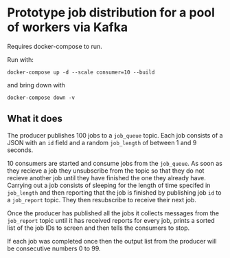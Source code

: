 # Prototype job distribution for a pool of workers via Kafka

Requires docker-compose to run.

Run with:
```
docker-compose up -d --scale consumer=10 --build
```

and bring down with
```
docker-compose down -v
```

## What it does

The producer publishes 100 jobs to a `job_queue` topic. Each job consists of a JSON with an `id` field and a random `job_length` of between 1 and 9 seconds.

10 consumers are started and consume jobs from the `job_queue`. As soon as they recieve a job they unsubscribe from the topic so that they do not recieve another job until they have finished the one they already have. Carrying out a job consists of sleeping for the length of time specifed in `job_length` and then reporting that the job is finished by publishing job `id` to a `job_report` topic. They then resubscribe to receive their next job.

Once the producer has published all the jobs it collects messages from the `job_report` topic until it has received reports for every job, prints a sorted list of the job IDs to screen and then tells the consumers to stop.

If each job was completed once then the output list from the producer will be consecutive numbers 0 to 99.
